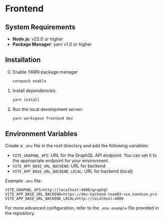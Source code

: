 # Frontend

## System Requirements

- **Node.js**: v22.0 or higher
- **Package Manager**: yarn v1.0 or higher

## Installation

0. Enable YARN package manager

   ```sh
   corepack enable
   ```

1. Install dependencies:

   ```sh
   yarn install
   ```

2. Run the local development server:
   ```sh
   yarn workspace frontend dev
   ```

## Environment Variables

Create a `.env` file in the root directory and add the following variables:

- `VITE_GRAPHQL_API`: URL for the GraphQL API endpoint. You can set it to the appropriate endpoint for your environment.
- `VITE_APP_BASE_URL_BACKEND`: URL for backend
- `VITE_APP_BASE_URL_BACKEND_LOCAL`: URL for backend (local)

Example `.env` file:

```
VITE_GRAPHQL_API=http://localhost:4000/graphql
VITE_APP_BASE_URL_BACKEND=https://dev-backend-team03-vse.handson.pro
VITE_APP_BASE_URL_BACKEND_LOCAL=http://localhost:4000

```

For more advanced configuration, refer to the `.env.example` file provided in the repository.
